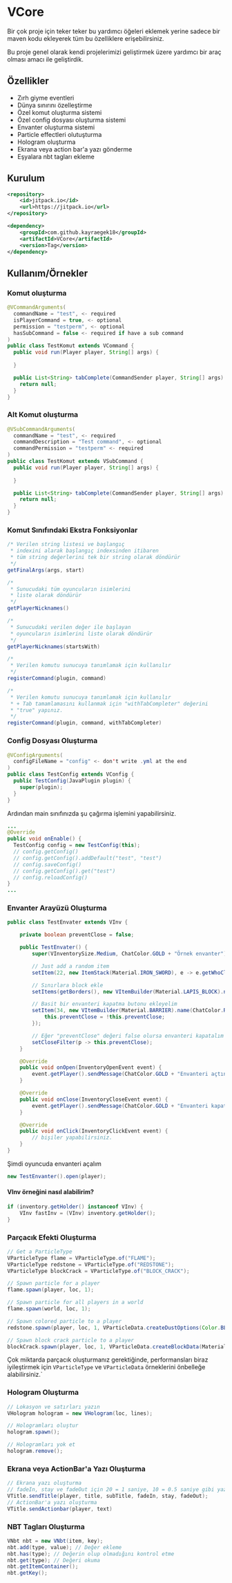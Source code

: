
# VCore

Bir çok proje için teker teker bu yardımcı öğeleri eklemek yerine sadece
bir maven kodu ekleyerek tüm bu özelliklere erişebilirsiniz.

Bu proje genel olarak kendi projelerimizi geliştirmek üzere yardımcı bir araç olması amacı ile geliştirdik.




## Özellikler

- Zırh giyme eventleri
- Dünya sınırını özelleştirme
- Özel komut oluşturma sistemi
- Özel config dosyası oluşturma sistemi
- Envanter oluşturma sistemi
- Particle effectleri olutuşturma
- Hologram oluşturma
- Ekrana veya action bar'a yazı gönderme
- Eşyalara nbt tagları ekleme

  
## Kurulum
```xml
<repository>
    <id>jitpack.io</id>
    <url>https://jitpack.io</url>
</repository>
```
```xml
<dependency>
    <groupId>com.github.kayraegek18</groupId>
    <artifactId>VCore</artifactId>
    <version>Tag</version>
</dependency>
```

## Kullanım/Örnekler

### Komut oluşturma
```java
@VCommandArguments(
  commandName = "test", <- required
  isPlayerCommand = true, <- optional 
  permission = "testperm", <- optional
  hasSubCommand = false <- required if have a sub command
)
public class TestKomut extends VCommand {
  public void run(Player player, String[] args) { 
    
  }

  public List<String> tabComplete(CommandSender player, String[] args) { 
    return null; 
  }
}
```
### Alt Komut oluşturma
```java
@VSubCommandArguments(
  commandName = "test", <- required
  commandDescription = "Test command", <- optional
  commandPermission = "testperm" <- required
)
public class TestKomut extends VSubCommand {
  public void run(Player player, String[] args) { 
    
  }

  public List<String> tabComplete(CommandSender player, String[] args) { 
    return null; 
  }
}
```
### Komut Sınıfındaki Ekstra Fonksiyonlar
```java
/* Verilen string listesi ve başlangıç 
 * indexini alarak başlangıç indexsinden itibaren
 * tüm string değerlerini tek bir string olarak döndürür 
 */
getFinalArgs(args, start)

/*
 * Sunucudaki tüm oyuncuların isimlerini
 * liste olarak döndürür
 */
getPlayerNicknames()

/*
 * Sunucudaki verilen değer ile başlayan 
 * oyuncuların isimlerini liste olarak döndürür
 */
getPlayerNicknames(startsWith)

/*
 * Verilen komutu sunucuya tanımlamak için kullanılır
 */
registerCommand(plugin, command)

/*
 * Verilen komutu sunucuya tanımlamak için kullanılır
 * + Tab tamamlamasını kullanmak için "withTabCompleter" değerini
 * "true" yapınız.
 */
registerCommand(plugin, command, withTabCompleter)
```

### Config Dosyası Oluşturma
```java
@VConfigArguments(
  configFileName = "config" <- don't write .yml at the end
)
public class TestConfig extends VConfig {
  public TestConfig(JavaPlugin plugin) {
    super(plugin);
  }
}
```
Ardından main sınıfınızda şu çağırma işlemini yapabilirsiniz.
```java
...
@Override
public void onEnable() {
  TestConfig config = new TestConfig(this);
  // config.getConfig()
  // config.getConfig().addDefault("test", "test")
  // config.saveConfig()
  // config.getConfig().get("test")
  // config.reloadConfig()
}
...
```

### Envanter Arayüzü Oluşturma
```java
public class TestEnvater extends VInv {

    private boolean preventClose = false;

    public TestEnvater() {
        super(VInventorySize.Medium, ChatColor.GOLD + "Örnek envanter");

        // Just add a random item
        setItem(22, new ItemStack(Material.IRON_SWORD), e -> e.getWhoClicked().sendMessage("Kılıca tıkladınız!"));

        // Sınırlara block ekle
        setItems(getBorders(), new VItemBuilder(Material.LAPIS_BLOCK).name(" ").build());

        // Basit bir envanteri kapatma butonu ekleyelim
        setItem(34, new VItemBuilder(Material.BARRIER).name(ChatColor.RED + "Kapat").build(), e -> {
            this.preventClose = !this.preventClose;
        });

        // Eğer "preventClose" değeri false olursa envanteri kapatalım
        setCloseFilter(p -> this.preventClose);
    }

    @Override
    public void onOpen(InventoryOpenEvent event) {
        event.getPlayer().sendMessage(ChatColor.GOLD + "Envanteri açtınız!");
    }

    @Override
    public void onClose(InventoryCloseEvent event) {
        event.getPlayer().sendMessage(ChatColor.GOLD + "Envanteri kapattınız!");
    }

    @Override
    public void onClick(InventoryClickEvent event) {
        // bişiler yapabilirsiniz.
    }
}
```
Şimdi oyuncuda envanteri açalım
```java
new TestEnvanter().open(player);
```
#### VInv örneğini nasıl alabilirim?
```java
if (inventory.getHolder() instanceof VInv) {
    VInv fastInv = (VInv) inventory.getHolder();
}
```

### Parçacık Efekti Oluşturma
```java
// Get a ParticleType
VParticleType flame = VParticleType.of("FLAME");
VParticleType redstone = VParticleType.of("REDSTONE");
VParticleType blockCrack = VParticleType.of("BLOCK_CRACK");

// Spawn particle for a player
flame.spawn(player, loc, 1);

// Spawn particle for all players in a world
flame.spawn(world, loc, 1);

// Spawn colored particle to a player
redstone.spawn(player, loc, 1, VParticleData.createDustOptions(Color.BLUE, 1));

// Spawn block crack particle to a player
blockCrack.spawn(player, loc, 1, VParticleData.createBlockData(Material.DIAMOND));
```
Çok miktarda parçacık oluşturmanız gerektiğinde, performansları biraz iyileştirmek için ``VParticleType`` ve ``VParticleData`` örneklerini önbelleğe alabilirsiniz.`

### Hologram Oluşturma
```java
// Lokasyon ve satırları yazın
VHologram hologram = new VHologram(loc, lines);

// Hologramları oluştur
hologram.spawn();

// Hologramları yok et
hologram.remove();
```

### Ekrana veya ActionBar'a Yazı Oluşturma
```java
// Ekrana yazı oluşturma
// fadeIn, stay ve fadeOut için 20 = 1 saniye, 10 = 0.5 saniye gibi yazmalısınız
VTitle.sendTitle(player, title, subTitle, fadeIn, stay, fadeOut);
// ActionBar'a yazı oluşturma
VTitle.sendActionbar(player, text)
```

### NBT Tagları Oluşturma
```java
VNbt nbt = new VNbt(item, key);
nbt.add(type, value); // Değer ekleme
nbt.has(type); // Değerin olup olmadığını kontrol etme
nbt.get(type); // Değeri okuma
nbt.getItemContainer();
nbt.getKey();
```
  

